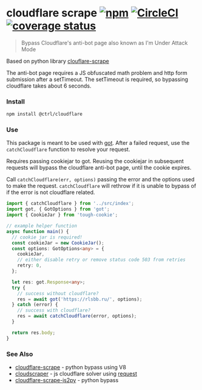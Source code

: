 # cloudflare scrape [![npm](https://img.shields.io/npm/v/@ctrl/cloudflare.svg?maxAge=3600)](https://www.npmjs.com/package/@ctrl/cloudflare) [![CircleCI](https://circleci.com/gh/TypeCtrl/cloudflare.svg?style=svg)](https://circleci.com/gh/TypeCtrl/cloudflare) [![coverage status](https://codecov.io/gh/typectrl/cloudflare/branch/master/graph/badge.svg)](https://codecov.io/gh/typectrl/cloudflare)

> Bypass Cloudflare's anti-bot page also known as I'm Under Attack Mode

Based on python library [clouflare-scrape](https://github.com/Anorov/cloudflare-scrape)

The anti-bot page requires a JS obfuscated math problem and http form submission after a setTimeout. The setTimeout is required, so bypassing cloudflare takes about 6 seconds.


### Install
```sh
npm install @ctrl/cloudflare
```

### Use
This package is meant to be used with [got](https://github.com/sindresorhus/got). After a failed request, use the `catchCloudflare` function to resolve your request.

Requires passing cookiejar to got. Reusing the cookiejar in subsequent requests will bypass the cloudflare anti-bot page, until the cookie expires.

Call `catchCloudflare(err, options)` passing the error and the options used to make the request. `catchCloudflare` will rethrow if it is unable to bypass of if the error is not cloudflare related.

```ts
import { catchCloudflare } from '../src/index';
import got, { GotOptions } from 'got';
import { CookieJar } from 'tough-cookie';

// example helper function
async function main() {
  // cookie jar is required!
  const cookieJar = new CookieJar();
  const options: GotOptions<any> = {
    cookieJar,
    // either disable retry or remove status code 503 from retries
    retry: 0,
  };

  let res: got.Response<any>;
  try {
    // success without cloudflare?
    res = await got('https://rlsbb.ru/', options);
  } catch (error) {
    // success with cloudflare?
    res = await catchCloudflare(error, options);
  }

  return res.body;
}
```


### See Also
- [cloudflare-scrape](https://github.com/Anorov/cloudflare-scrape) - python bypass using V8
- [cloudscraper](https://github.com/codemanki/cloudscraper) - js cloudflare solver using [request](https://github.com/request/request)
- [cloudflare-scrape-js2py](https://github.com/VeNoMouS/cloudflare-scrape-js2py) - python bypass
